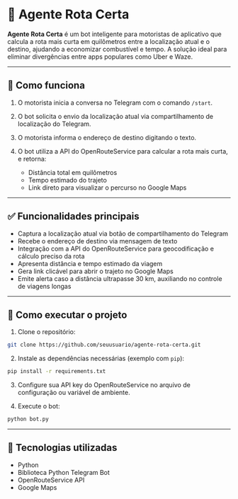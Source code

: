 # 🚗 Agente Rota Certa

**Agente Rota Certa** é um bot inteligente para motoristas de aplicativo que calcula a rota mais curta em quilômetros entre a localização atual e o destino, ajudando a economizar combustível e tempo. A solução ideal para eliminar divergências entre apps populares como Uber e Waze.

---

## 📱 Como funciona

1. O motorista inicia a conversa no Telegram com o comando `/start`.
2. O bot solicita o envio da localização atual via compartilhamento de localização do Telegram.
3. O motorista informa o endereço de destino digitando o texto.
4. O bot utiliza a API do OpenRouteService para calcular a rota mais curta, e retorna:

   * Distância total em quilômetros
   * Tempo estimado do trajeto
   * Link direto para visualizar o percurso no Google Maps

---

## ✅ Funcionalidades principais

* Captura a localização atual via botão de compartilhamento do Telegram
* Recebe o endereço de destino via mensagem de texto
* Integração com a API do OpenRouteService para geocodificação e cálculo preciso da rota
* Apresenta distância e tempo estimado da viagem
* Gera link clicável para abrir o trajeto no Google Maps
* Emite alerta caso a distância ultrapasse 30 km, auxiliando no controle de viagens longas

---

## 🚀 Como executar o projeto

1. Clone o repositório:

```bash
git clone https://github.com/seuusuario/agente-rota-certa.git
```

2. Instale as dependências necessárias (exemplo com `pip`):

```bash
pip install -r requirements.txt
```

3. Configure sua API key do OpenRouteService no arquivo de configuração ou variável de ambiente.

4. Execute o bot:

```bash
python bot.py
```

---

## 🧠 Tecnologias utilizadas

* Python
* Biblioteca Python Telegram Bot
* OpenRouteService API
* Google Maps

